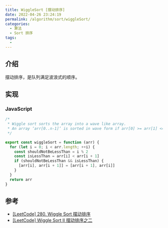 ```yaml
---
title: WiggleSort [摆动排序]
date: 2022-04-26 23:24:19
permalink: /algorithm/sort/wiggleSort/
categories:
  - 算法
  - Sort 排序
tags:
  - 
---
```


## 介绍

摆动排序，是队列满足波浪式的顺序。

## 实现

### JavaScript

```js
/*
 * Wiggle sort sorts the array into a wave like array.
 * An array ‘arr[0..n-1]’ is sorted in wave form if arr[0] >= arr[1] <= arr[2] >= arr[3] <= arr[4] >= …..
 */

export const wiggleSort = function (arr) {
  for (let i = 0; i < arr.length; ++i) {
    const shouldNotBeLessThan = i % 2
    const isLessThan = arr[i] < arr[i + 1]
    if (shouldNotBeLessThan && isLessThan) {
      [arr[i], arr[i + 1]] = [arr[i + 1], arr[i]]
    }
  }
  return arr
}
```

## 参考

- [[LeetCode] 280. Wiggle Sort 摆动排序](https://www.cnblogs.com/grandyang/p/5177285.html)
- [[LeetCode] Wiggle Sort II 摆动排序之二](https://www.cnblogs.com/grandyang/p/5139057.html)